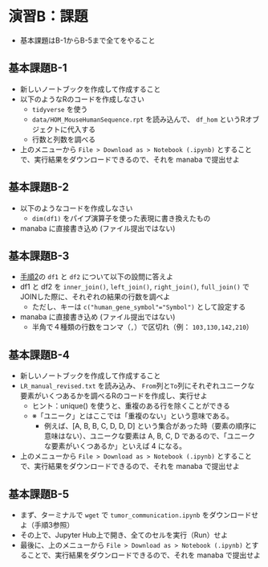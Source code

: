 # 演習B：課題

- 基本課題はB-1からB-5まで全てをやること

## 基本課題B-1

- 新しいノートブックを作成して作成すること
- 以下のようなRのコードを作成しなさい
  - `tidyverse` を使う
  - `data/HOM_MouseHumanSequence.rpt` を読み込んで、 `df_hom` というRオブジェクトに代入する
  - 行数と列数を調べる
- 上のメニューから `File > Download as > Notebook (.ipynb)` とすることで、実行結果をダウンロードできるので、それを manaba で提出せよ

## 基本課題B-2

- 以下のようなコードを作成しなさい
  - `dim(df1)` をパイプ演算子を使った表現に書き換えたもの
- manaba に直接書き込め (ファイル提出ではない)

## 基本課題B-3

- [手順2](B_01.md)の `df1` と `df2` について以下の設問に答えよ
- df1 と df2 を `inner_join()`, `left_join()`, `right_join()`, `full_join()` でJOINした際に、それぞれの結果の行数を調べよ
  - ただし、キーは `c("human_gene_symbol"="Symbol")` として設定する
- manaba に直接書き込め (ファイル提出ではない)
  - 半角で４種類の行数をコンマ（`,`）で区切れ（例： `103,130,142,210`）

## 基本課題B-4

- 新しいノートブックを作成して作成すること
- `LR_manual_revised.txt` を読み込み、 `From`列と`To`列にそれぞれユニークな要素がいくつあるかを調べるRのコードを作成し、実行せよ
  - ヒント：unique() を使うと、重複のある行を除くことができる
  - ※「ユニーク」とはここでは「重複のない」という意味である。
    - 例えば、[A, B, B, C, D, D, D] という集合があった時（要素の順序に意味はない）、ユニークな要素は A, B, C, D であるので、「ユニークな要素がいくつあるか」といえば 4 になる。
- 上のメニューから `File > Download as > Notebook (.ipynb)` とすることで、実行結果をダウンロードできるので、それを manaba で提出せよ

## 基本課題B-5

- まず、ターミナルで `wget` で `tumor_communication.ipynb` をダウンロードせよ（手順3参照）
- その上で、Jupyter Hub上で開き、全てのセルを実行（Run）せよ
- 最後に、上のメニューから `File > Download as > Notebook (.ipynb)` とすることで、実行結果をダウンロードできるので、それを manaba で提出せよ
